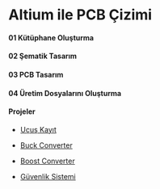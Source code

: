 
# Altium ile PCB Çizimi

#### 01 Kütüphane Oluşturma

#### 02 Şematik Tasarım

#### 03 PCB Tasarım

#### 04 Üretim Dosyalarını Oluşturma

#### Projeler

  - [Uçuş Kayıt](https://github.com/cengizhantopcu53/altium_ile_pcb_cizimi/tree/main/01_giris)

  - [Buck Converter](https://github.com/cengizhantopcu53/altium_ile_pcb_cizimi/tree/main/02_buck_converter)

  - [Boost Converter](https://github.com/cengizhantopcu53/altium_ile_pcb_cizimi/tree/main/03_boost_converter)

  - [Güvenlik Sistemi](https://github.com/cengizhantopcu53/altium_ile_pcb_cizimi/tree/main/guvenlik_sistemi)
